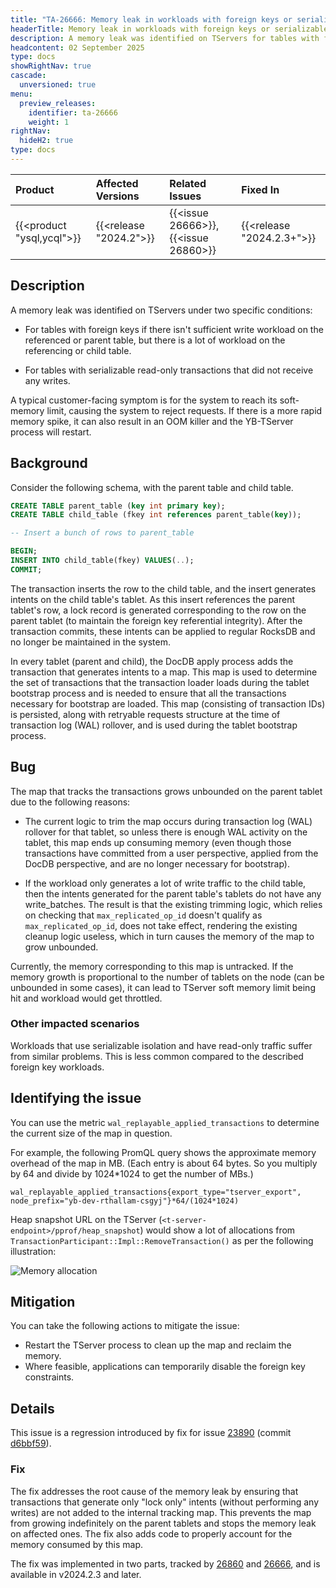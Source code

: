 ```yaml
---
title: "TA-26666: Memory leak in workloads with foreign keys or serializable reads"
headerTitle: Memory leak in workloads with foreign keys or serializable reads
description: A memory leak was identified on TServers for tables with foreign keys or serializable read-only transactions, causing the system to reach soft-memory limit and reject requests.
headcontent: 02 September 2025
type: docs
showRightNav: true
cascade:
  unversioned: true
menu:
  preview_releases:
    identifier: ta-26666
    weight: 1
rightNav:
  hideH2: true
type: docs
---
```


| Product | Affected Versions | Related Issues | Fixed In |
| :------------------------- | :------------------ | :---------------- | :------- |
| {{<product "ysql,ycql">}} | {{<release "2024.2">}} | {{<issue 26666>}}, {{<issue 26860>}} | {{<release "2024.2.3+">}} |

## Description

A memory leak was identified on TServers under two specific conditions:

- For tables with foreign keys if there isn't sufficient write workload on the referenced or parent table, but there is a lot of workload on the referencing or child table.

- For tables with serializable read-only transactions that did not receive any writes.

A typical customer-facing symptom is for the system to reach its soft-memory limit, causing the system to reject requests. If there is a more rapid memory spike, it can also result in an OOM killer and the YB-TServer process will restart.

## Background

Consider the following schema, with the parent table and child table.

```sql
CREATE TABLE parent_table (key int primary key);
CREATE TABLE child_table (fkey int references parent_table(key));

-- Insert a bunch of rows to parent_table

BEGIN;
INSERT INTO child_table(fkey) VALUES(..);
COMMIT;
```

The transaction inserts the row to the child table, and the insert generates intents on the child table's tablet. As this insert references the parent tablet's row, a lock record is generated corresponding to the row on the parent tablet (to maintain the foreign key referential integrity). After the transaction commits, these intents can be applied to regular RocksDB and no longer be maintained in the system.

In every tablet (parent and child), the DocDB apply process adds the transaction that generates intents to a map. This map is used to determine the set of transactions that the transaction loader loads during the tablet bootstrap process and is needed to ensure that all the transactions necessary for bootstrap are loaded. This map (consisting of transaction IDs) is persisted, along with retryable requests structure at the time of transaction log (WAL) rollover, and is used during the tablet bootstrap process.

## Bug

The map that tracks the transactions grows unbounded on the parent tablet due to the following reasons:

- The current logic to trim the map occurs during transaction log (WAL) rollover for that tablet, so unless there is enough WAL activity on the tablet, this map ends up consuming memory (even though those transactions have committed from a user perspective, applied from the DocDB perspective, and are no longer necessary for bootstrap).

- If the workload only generates a lot of write traffic to the child table, then the intents generated for the parent table's tablets do not have any write_batches. The result is that the existing trimming logic, which relies on checking that `max_replicated_op_id` doesn't qualify as `max_replicated_op_id`, does not take effect, rendering the existing cleanup logic useless, which in turn causes the memory of the map to grow unbounded.

Currently, the memory corresponding to this map is untracked. If the memory growth is proportional to the number of tablets on the node (can be unbounded in some cases), it can lead to TServer soft memory limit being hit and workload would get throttled.

### Other impacted scenarios

Workloads that use serializable isolation and have read-only traffic suffer from similar problems. This is less common compared to the described foreign key workloads.

## Identifying the issue

You can use the metric `wal_replayable_applied_transactions` to determine the current size of the map in question.

For example, the following PromQL query shows the approximate memory overhead of the map in MB. (Each entry is about 64 bytes. So you multiply by 64 and divide by 1024*1024 to get the number of MBs.)

```promql
wal_replayable_applied_transactions{export_type="tserver_export", node_prefix="yb-dev-rthallam-csgyj"}*64/(1024*1024)
```

Heap snapshot URL on the TServer (`<t-server-endpoint>/pprof/heap_snapshot`) would show a lot of allocations from `TransactionParticipant::Impl::RemoveTransaction()` as per the following illustration:

![Memory allocation](/images/tech-advisory/ta-26666.png)

## Mitigation

You can take the following actions to mitigate the issue:

- Restart the TServer process to clean up the map and reclaim the memory.
- Where feasible, applications can temporarily disable the foreign key constraints.

## Details

This issue is a regression introduced by fix for issue [23890](https://github.com/yugabyte/yugabyte-db/issues/23890) (commit [d6bbf59](https://github.com/yugabyte/yugabyte-db/commit/d6bbf59db8b502f790fc160ca9eef72cf5791b7b)).

### Fix

The fix addresses the root cause of the memory leak by ensuring that transactions that generate only "lock only" intents (without performing any writes) are not added to the internal tracking map. This prevents the map from growing indefinitely on the parent tablets and stops the memory leak on affected ones. The fix also adds code to properly account for the memory consumed by this map.

The fix was implemented in two parts, tracked by [26860](https://github.com/yugabyte/yugabyte-db/issues/26860) and [26666](https://github.com/yugabyte/yugabyte-db/issues/26666), and is available in v2024.2.3 and later.
